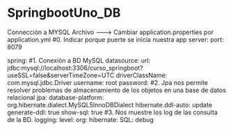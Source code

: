 # SpringbootUno_DB

Connección a MYSQL
Archivo ---> Cambiar application.properties por application.yml
#0. Indicar porque puerte se inicia nuestra app
server:
  port: 8079

spring:
#1. Conexión a BD MySQL
  datasource:
    url: jdbc:mysql://localhost:3306/curso_springboot?useSSL=false&serverTimeZone=UTC
    driverClassName: com.mysql.jdbc.Driver
    username: root
    password:
#2. Jpa nos permite resolver problemas de almacenamiento de los objetos en una base de datos relacional
  jpa:
    database-platform: org.hibernate.dialect.MySQL5InnoDBDialect
    hibernate.ddl-auto: update
    generate-ddl: true
    show-sql: true
#3. Nos muestre los log de las consulta de la BD.
logging:
  level:
    org:
      hibernate:
        SQL: debug
